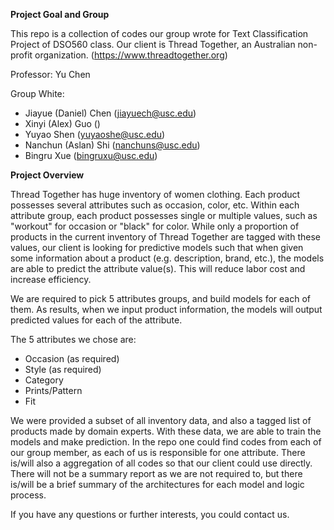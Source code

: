 **Project Goal and Group**

This repo is a collection of codes our group wrote for Text Classification Project of DSO560 class. Our client is Thread Together, an Australian non-profit organization. (https://www.threadtogether.org)

Professor: Yu Chen

Group White:

- Jiayue (Daniel) Chen (jiayuech@usc.edu)
- Xinyi (Alex) Guo ()
- Yuyao Shen (yuyaoshe@usc.edu)
- Nanchun (Aslan) Shi (nanchuns@usc.edu)
- Bingru Xue (bingruxu@usc.edu)

**Project Overview**

Thread Together has huge inventory of women clothing. Each product possesses several attributes such as occasion, color, etc. Within each attribute group, each product possesses single or multiple values, such as "workout" for occasion or "black" for color. While only a proportion of products in the current inventory of Thread Together are tagged with these values, our client is looking for predictive models such that when given some information about a product (e.g. description, brand, etc.), the models are able to predict the attribute value(s). This will reduce labor cost and increase efficiency. 

We are required to pick 5 attributes groups, and build models for each of them. As results, when we input product information, the models will output predicted values for each of the attribute. 

The 5 attributes we chose are:

- Occasion (as required)
- Style (as required)
- Category
- Prints/Pattern
- Fit

We were provided a subset of all inventory data, and also a tagged list of products made by domain experts. With these data, we are able to train the models and make prediction. In the repo one could find codes from each of our group member, as each of us is responsible for one attribute. There is/will also a aggregation of all codes so that our client could use directly. There will not be a summary report as we are not required to, but there is/will be a brief summary of the architectures for each model and logic process.

If you have any questions or further interests, you could contact us.
